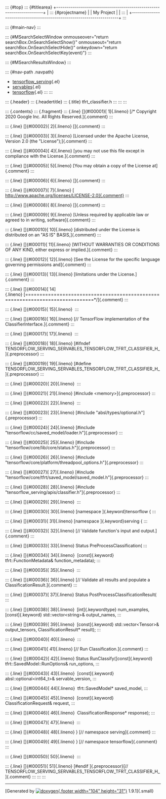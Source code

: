 ::: {#top}
::: {#titlearea}
+-----------------------------------------------------------------------+
| ::: {#projectname}                                                    |
| My Project                                                            |
| :::                                                                   |
+-----------------------------------------------------------------------+
:::

::: {#main-nav}
:::

::: {#MSearchSelectWindow onmouseover="return searchBox.OnSearchSelectShow()" onmouseout="return searchBox.OnSearchSelectHide()" onkeydown="return searchBox.OnSearchSelectKey(event)"}
:::

::: {#MSearchResultsWindow}
:::

::: {#nav-path .navpath}
-   [tensorflow\_serving](dir_bbc8937306723ff096d79d77f4a73363.html){.el}
-   [servables](dir_e240d895a087fc4ce46e8f4c52318018.html){.el}
-   [tensorflow](dir_143c99ffaf6c8b3b63b06c22e49d7998.html){.el}
:::
:::

::: {.header}
::: {.headertitle}
::: {.title}
tfrt\_classifier.h
:::
:::
:::

::: {.contents}
::: {.fragment}
::: {.line}
[]{#l00001}[ 1]{.lineno} [/\* Copyright 2020 Google Inc. All Rights
Reserved.]{.comment}
:::

::: {.line}
[]{#l00002}[ 2]{.lineno} []{.comment}
:::

::: {.line}
[]{#l00003}[ 3]{.lineno} [Licensed under the Apache License, Version 2.0
(the \"License\");]{.comment}
:::

::: {.line}
[]{#l00004}[ 4]{.lineno} [you may not use this file except in compliance
with the License.]{.comment}
:::

::: {.line}
[]{#l00005}[ 5]{.lineno} [You may obtain a copy of the License
at]{.comment}
:::

::: {.line}
[]{#l00006}[ 6]{.lineno} []{.comment}
:::

::: {.line}
[]{#l00007}[ 7]{.lineno} [
http://www.apache.org/licenses/LICENSE-2.0]{.comment}
:::

::: {.line}
[]{#l00008}[ 8]{.lineno} []{.comment}
:::

::: {.line}
[]{#l00009}[ 9]{.lineno} [Unless required by applicable law or agreed to
in writing, software]{.comment}
:::

::: {.line}
[]{#l00010}[ 10]{.lineno} [distributed under the License is distributed
on an \"AS IS\" BASIS,]{.comment}
:::

::: {.line}
[]{#l00011}[ 11]{.lineno} [WITHOUT WARRANTIES OR CONDITIONS OF ANY KIND,
either express or implied.]{.comment}
:::

::: {.line}
[]{#l00012}[ 12]{.lineno} [See the License for the specific language
governing permissions and]{.comment}
:::

::: {.line}
[]{#l00013}[ 13]{.lineno} [limitations under the License.]{.comment}
:::

::: {.line}
[]{#l00014}[
14]{.lineno} [==============================================================================\*/]{.comment}
:::

::: {.line}
[]{#l00015}[ 15]{.lineno} 
:::

::: {.line}
[]{#l00016}[ 16]{.lineno} [// TensorFlow implementation of the
ClassifierInterface.]{.comment}
:::

::: {.line}
[]{#l00017}[ 17]{.lineno} 
:::

::: {.line}
[]{#l00018}[ 18]{.lineno} [\#ifndef
TENSORFLOW\_SERVING\_SERVABLES\_TENSORFLOW\_TFRT\_CLASSIFIER\_H\_]{.preprocessor}
:::

::: {.line}
[]{#l00019}[ 19]{.lineno} [\#define
TENSORFLOW\_SERVING\_SERVABLES\_TENSORFLOW\_TFRT\_CLASSIFIER\_H\_]{.preprocessor}
:::

::: {.line}
[]{#l00020}[ 20]{.lineno} 
:::

::: {.line}
[]{#l00021}[ 21]{.lineno} [\#include \<memory\>]{.preprocessor}
:::

::: {.line}
[]{#l00022}[ 22]{.lineno} 
:::

::: {.line}
[]{#l00023}[ 23]{.lineno} [\#include
\"absl/types/optional.h\"]{.preprocessor}
:::

::: {.line}
[]{#l00024}[ 24]{.lineno} [\#include
\"tensorflow/cc/saved\_model/loader.h\"]{.preprocessor}
:::

::: {.line}
[]{#l00025}[ 25]{.lineno} [\#include
\"tensorflow/core/lib/core/status.h\"]{.preprocessor}
:::

::: {.line}
[]{#l00026}[ 26]{.lineno} [\#include
\"tensorflow/core/platform/threadpool\_options.h\"]{.preprocessor}
:::

::: {.line}
[]{#l00027}[ 27]{.lineno} [\#include
\"tensorflow/core/tfrt/saved\_model/saved\_model.h\"]{.preprocessor}
:::

::: {.line}
[]{#l00028}[ 28]{.lineno} [\#include
\"tensorflow\_serving/apis/classifier.h\"]{.preprocessor}
:::

::: {.line}
[]{#l00029}[ 29]{.lineno} 
:::

::: {.line}
[]{#l00030}[ 30]{.lineno} [namespace ]{.keyword}tensorflow {
:::

::: {.line}
[]{#l00031}[ 31]{.lineno} [namespace ]{.keyword}serving {
:::

::: {.line}
[]{#l00032}[ 32]{.lineno} [// Validate function\'s input and
output.]{.comment}
:::

::: {.line}
[]{#l00033}[ 33]{.lineno} Status PreProcessClassification(
:::

::: {.line}
[]{#l00034}[ 34]{.lineno}  [const]{.keyword} tfrt::FunctionMetadata&
function\_metadata);
:::

::: {.line}
[]{#l00035}[ 35]{.lineno} 
:::

::: {.line}
[]{#l00036}[ 36]{.lineno} [// Validate all results and populate a
ClassificationResult.]{.comment}
:::

::: {.line}
[]{#l00037}[ 37]{.lineno} Status PostProcessClassificationResult(
:::

::: {.line}
[]{#l00038}[ 38]{.lineno}  [int]{.keywordtype} num\_examples,
[const]{.keyword} std::vector\<string\>& output\_names,
:::

::: {.line}
[]{#l00039}[ 39]{.lineno}  [const]{.keyword} std::vector\<Tensor\>&
output\_tensors, ClassificationResult\* result);
:::

::: {.line}
[]{#l00040}[ 40]{.lineno} 
:::

::: {.line}
[]{#l00041}[ 41]{.lineno} [// Run Classification.]{.comment}
:::

::: {.line}
[]{#l00042}[ 42]{.lineno} Status RunClassify([const]{.keyword}
tfrt::SavedModel::RunOptions& run\_options,
:::

::: {.line}
[]{#l00043}[ 43]{.lineno}  [const]{.keyword} absl::optional\<int64\_t\>&
servable\_version,
:::

::: {.line}
[]{#l00044}[ 44]{.lineno}  tfrt::SavedModel\* saved\_model,
:::

::: {.line}
[]{#l00045}[ 45]{.lineno}  [const]{.keyword} ClassificationRequest&
request,
:::

::: {.line}
[]{#l00046}[ 46]{.lineno}  ClassificationResponse\* response);
:::

::: {.line}
[]{#l00047}[ 47]{.lineno} 
:::

::: {.line}
[]{#l00048}[ 48]{.lineno} } [// namespace serving]{.comment}
:::

::: {.line}
[]{#l00049}[ 49]{.lineno} } [// namespace tensorflow]{.comment}
:::

::: {.line}
[]{#l00050}[ 50]{.lineno} 
:::

::: {.line}
[]{#l00051}[ 51]{.lineno} [\#endif ]{.preprocessor}[//
TENSORFLOW\_SERVING\_SERVABLES\_TENSORFLOW\_TFRT\_CLASSIFIER\_H\_]{.comment}
:::
:::
:::

------------------------------------------------------------------------

[Generated by [![doxygen](doxygen.svg){.footer width="104"
height="31"}](https://www.doxygen.org/index.html) 1.9.1]{.small}
